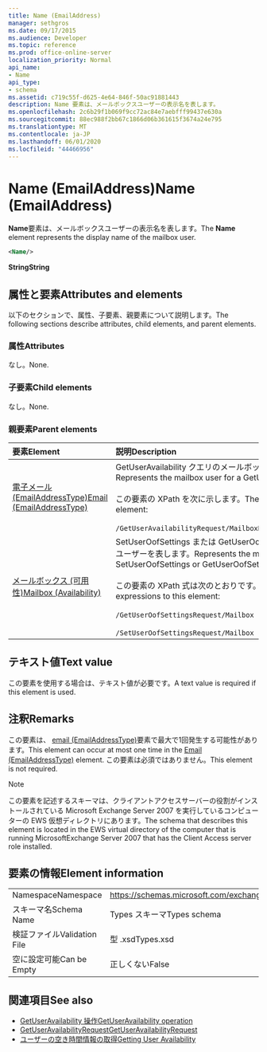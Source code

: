 ```yaml
---
title: Name (EmailAddress)
manager: sethgros
ms.date: 09/17/2015
ms.audience: Developer
ms.topic: reference
ms.prod: office-online-server
localization_priority: Normal
api_name:
- Name
api_type:
- schema
ms.assetid: c719c55f-d625-4e64-846f-50ac91881443
description: Name 要素は、メールボックスユーザーの表示名を表します。
ms.openlocfilehash: 2c6b29f1b069f9cc72ac84e7aebfff99437e630a
ms.sourcegitcommit: 88ec988f2bb67c1866d06b361615f3674a24e795
ms.translationtype: MT
ms.contentlocale: ja-JP
ms.lasthandoff: 06/01/2020
ms.locfileid: "44466956"
---
```

# <a name="name-emailaddress"></a><span data-ttu-id="d0c61-103">Name (EmailAddress)</span><span class="sxs-lookup"><span data-stu-id="d0c61-103">Name (EmailAddress)</span></span>

<span data-ttu-id="d0c61-104">**Name**要素は、メールボックスユーザーの表示名を表します。</span><span class="sxs-lookup"><span data-stu-id="d0c61-104">The **Name** element represents the display name of the mailbox user.</span></span> 
  
```xml
<Name/>
```

<span data-ttu-id="d0c61-105">**String**</span><span class="sxs-lookup"><span data-stu-id="d0c61-105">**String**</span></span>

## <a name="attributes-and-elements"></a><span data-ttu-id="d0c61-106">属性と要素</span><span class="sxs-lookup"><span data-stu-id="d0c61-106">Attributes and elements</span></span>

<span data-ttu-id="d0c61-107">以下のセクションで、属性、子要素、親要素について説明します。</span><span class="sxs-lookup"><span data-stu-id="d0c61-107">The following sections describe attributes, child elements, and parent elements.</span></span>
  
### <a name="attributes"></a><span data-ttu-id="d0c61-108">属性</span><span class="sxs-lookup"><span data-stu-id="d0c61-108">Attributes</span></span>

<span data-ttu-id="d0c61-109">なし。</span><span class="sxs-lookup"><span data-stu-id="d0c61-109">None.</span></span>
  
### <a name="child-elements"></a><span data-ttu-id="d0c61-110">子要素</span><span class="sxs-lookup"><span data-stu-id="d0c61-110">Child elements</span></span>

<span data-ttu-id="d0c61-111">なし。</span><span class="sxs-lookup"><span data-stu-id="d0c61-111">None.</span></span>
  
### <a name="parent-elements"></a><span data-ttu-id="d0c61-112">親要素</span><span class="sxs-lookup"><span data-stu-id="d0c61-112">Parent elements</span></span>

|<span data-ttu-id="d0c61-113">**要素**</span><span class="sxs-lookup"><span data-stu-id="d0c61-113">**Element**</span></span>|<span data-ttu-id="d0c61-114">**説明**</span><span class="sxs-lookup"><span data-stu-id="d0c61-114">**Description**</span></span>|
|:-----|:-----|
|[<span data-ttu-id="d0c61-115">電子メール (EmailAddressType)</span><span class="sxs-lookup"><span data-stu-id="d0c61-115">Email (EmailAddressType)</span></span>](email-emailaddresstype.md) <br/> |<span data-ttu-id="d0c61-116">GetUserAvailability クエリのメールボックスユーザーを表します。</span><span class="sxs-lookup"><span data-stu-id="d0c61-116">Represents the mailbox user for a GetUserAvailability query.</span></span>  <br/> <br/><span data-ttu-id="d0c61-117">この要素の XPath を次に示します。</span><span class="sxs-lookup"><span data-stu-id="d0c61-117">The following is the XPath to this element:</span></span>  <br/><br/>  `/GetUserAvailabilityRequest/MailboxDataArray/MailboxData[i]/Email` <br/> |
|[<span data-ttu-id="d0c61-118">メールボックス (可用性)</span><span class="sxs-lookup"><span data-stu-id="d0c61-118">Mailbox (Availability)</span></span>](mailbox-availability.md) <br/> | <span data-ttu-id="d0c61-119">SetUserOofSettings または GetUserOofSettings 要求のメールボックスユーザーを表します。</span><span class="sxs-lookup"><span data-stu-id="d0c61-119">Represents the mailbox user for a SetUserOofSettings or GetUserOofSettings request.</span></span>  <br/><br/>  <span data-ttu-id="d0c61-120">この要素の XPath 式は次のとおりです。</span><span class="sxs-lookup"><span data-stu-id="d0c61-120">The following are the XPath expressions to this element:</span></span>  <br/><br/>  `/GetUserOofSettingsRequest/Mailbox` <br/><br/>  `/SetUserOofSettingsRequest/Mailbox` <br/> |
   
## <a name="text-value"></a><span data-ttu-id="d0c61-121">テキスト値</span><span class="sxs-lookup"><span data-stu-id="d0c61-121">Text value</span></span>

<span data-ttu-id="d0c61-122">この要素を使用する場合は、テキスト値が必要です。</span><span class="sxs-lookup"><span data-stu-id="d0c61-122">A text value is required if this element is used.</span></span>
  
## <a name="remarks"></a><span data-ttu-id="d0c61-123">注釈</span><span class="sxs-lookup"><span data-stu-id="d0c61-123">Remarks</span></span>

<span data-ttu-id="d0c61-124">この要素は、 [email (EmailAddressType)](email-emailaddresstype.md)要素で最大で1回発生する可能性があります。</span><span class="sxs-lookup"><span data-stu-id="d0c61-124">This element can occur at most one time in the [Email (EmailAddressType)](email-emailaddresstype.md) element.</span></span> <span data-ttu-id="d0c61-125">この要素は必須ではありません。</span><span class="sxs-lookup"><span data-stu-id="d0c61-125">This element is not required.</span></span> 
  
> [!NOTE]
> <span data-ttu-id="d0c61-126">この要素を記述するスキーマは、クライアントアクセスサーバーの役割がインストールされている Microsoft Exchange Server 2007 を実行しているコンピューターの EWS 仮想ディレクトリにあります。</span><span class="sxs-lookup"><span data-stu-id="d0c61-126">The schema that describes this element is located in the EWS virtual directory of the computer that is running MicrosoftExchange Server 2007 that has the Client Access server role installed.</span></span> 
  
## <a name="element-information"></a><span data-ttu-id="d0c61-127">要素の情報</span><span class="sxs-lookup"><span data-stu-id="d0c61-127">Element information</span></span>

|||
|:-----|:-----|
|<span data-ttu-id="d0c61-128">Namespace</span><span class="sxs-lookup"><span data-stu-id="d0c61-128">Namespace</span></span>  <br/> |https://schemas.microsoft.com/exchange/services/2006/types  <br/> |
|<span data-ttu-id="d0c61-129">スキーマ名</span><span class="sxs-lookup"><span data-stu-id="d0c61-129">Schema Name</span></span>  <br/> |<span data-ttu-id="d0c61-130">Types スキーマ</span><span class="sxs-lookup"><span data-stu-id="d0c61-130">Types schema</span></span>  <br/> |
|<span data-ttu-id="d0c61-131">検証ファイル</span><span class="sxs-lookup"><span data-stu-id="d0c61-131">Validation File</span></span>  <br/> |<span data-ttu-id="d0c61-132">型 .xsd</span><span class="sxs-lookup"><span data-stu-id="d0c61-132">Types.xsd</span></span>  <br/> |
|<span data-ttu-id="d0c61-133">空に設定可能</span><span class="sxs-lookup"><span data-stu-id="d0c61-133">Can be Empty</span></span>  <br/> |<span data-ttu-id="d0c61-134">正しくない</span><span class="sxs-lookup"><span data-stu-id="d0c61-134">False</span></span>  <br/> |
   
## <a name="see-also"></a><span data-ttu-id="d0c61-135">関連項目</span><span class="sxs-lookup"><span data-stu-id="d0c61-135">See also</span></span>

- [<span data-ttu-id="d0c61-136">GetUserAvailability 操作</span><span class="sxs-lookup"><span data-stu-id="d0c61-136">GetUserAvailability operation</span></span>](getuseravailability-operation.md)
- [<span data-ttu-id="d0c61-137">GetUserAvailabilityRequest</span><span class="sxs-lookup"><span data-stu-id="d0c61-137">GetUserAvailabilityRequest</span></span>](getuseravailabilityrequest.md)
- [<span data-ttu-id="d0c61-138">ユーザーの空き時間情報の取得</span><span class="sxs-lookup"><span data-stu-id="d0c61-138">Getting User Availability</span></span>](https://msdn.microsoft.com/library/d4133fcb-9b0f-4e6b-aadf-a389da83516a%28Office.15%29.aspx)

